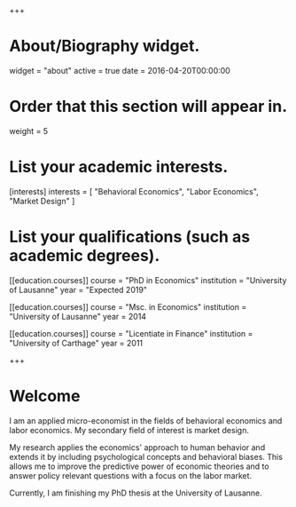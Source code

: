 +++
# About/Biography widget.
widget = "about"
active = true
date = 2016-04-20T00:00:00

# Order that this section will appear in.
weight = 5

# List your academic interests.
[interests]
  interests = [
    "Behavioral Economics",
    "Labor Economics",
    "Market Design"
  ]

# List your qualifications (such as academic degrees).
[[education.courses]]
  course = "PhD in Economics"
  institution = "University of Lausanne"
  year = "Expected 2019"

[[education.courses]]
  course = "Msc. in Economics"
  institution = "University of Lausanne"
  year = 2014

[[education.courses]]
  course = "Licentiate in Finance"
  institution = "University of Carthage"
  year = 2011
 
+++

# Welcome
I am an applied micro-economist in the fields of behavioral economics and labor economics. My secondary field of interest is market design. 

My research applies the economics' approach to human behavior and extends it by including psychological concepts and behavioral biases. This allows me to improve the predictive power of economic theories and to answer policy relevant questions with a focus on the labor market.

Currently, I am finishing my PhD thesis at the University of Lausanne.



